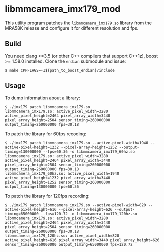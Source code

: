 # libmmcamera_imx179_mod

This utility program patches the `libmmcamera_imx179.so` library from the MRA58K release and configure it for different resolution and fps.

## Build

You need clang >=3.5 (or other C++ compilers that support C++1z), boost >= 1.58.0 installed. Clone the `endian` submodule and issue:

    $ make CPPFLAGS=-I${path_to_boost_endian}/include

## Usage

To dump information about a library:

    $ ./imx179_patch libmmcamera_imx179.so
    libmmcamera_imx179.so: active_pixel_width=3280 active_pixel_height=2464 pixel_array_width=3440 pixel_array_height=2504 sensor_timing=260000000 output_timing=260000000 fps=30.18

To patch the library for 60fps recoding:

    $ ./imx179_patch libmmcamera_imx179.so --active-pixel-width=1940 --active-pixel-height=1232 --pixel-array-height=1252 --output-timing=130000000 --fps=60.36 -o libmmcamera_imx179_60hz.so
    libmmcamera_imx179.so: active_pixel_width=3280 active_pixel_height=2464 pixel_array_width=3440 pixel_array_height=2504 sensor_timing=260000000 output_timing=260000000 fps=30.18
    libmmcamera_imx179_60hz.so: active_pixel_width=1940 active_pixel_height=1232 pixel_array_width=3440 pixel_array_height=1252 sensor_timing=260000000 output_timing=130000000 fps=60.36

To patch the library for 120fps recording:

    $ ./imx179_patch libmmcamera_imx179.so --active-pixel-width=820 --active-pixel-height=616 --pixel-array-height=626 --output-timing=65000000 --fps=120.72 -o libmmcamera_imx179_120hz.so
    libmmcamera_imx179.so: active_pixel_width=3280 active_pixel_height=2464 pixel_array_width=3440 pixel_array_height=2504 sensor_timing=260000000 output_timing=260000000 fps=30.18
    libmmcamera_imx179_120hz.so: active_pixel_width=820 active_pixel_height=616 pixel_array_width=3440 pixel_array_height=626 sensor_timing=260000000 output_timing=65000000 fps=120.72
